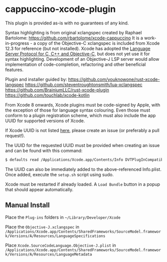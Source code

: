 # cappuccino-xcode-plugin

This plugin is provided as-is with no guarantees of any kind.

Syntax highlighting is from original xclangspec created by Raphael Bartolome:
https://github.com/rbartolome/xcode-cappuccino
It is a work-in-progress - a copy of the Objective-C xclangspec is included from Xcode 12.3 for reference (but not installed).
Xcode has adopted the [Language Server Protocol for C, C++ and Objective-C](https://github.com/apple/sourcekit-lsp), but does not yet use it for syntax highlighting.
Development of an Objective-J LSP server would allow implementation of code-completion, refactoring and other beneficial features.

Plugin and installer guided by:
https://github.com/youknowone/rust-xcode-langspec
https://github.com/steventroughtonsmith/lua-xclangspec
https://github.com/BrainiumLLC/rust-xcode-plugin
https://github.com/touchlab/xcode-kotlin

From Xcode 8 onwards, Xcode plugins must be code-signed by Apple, with the exception of those for language syntax colouring.
Even those must conform to a plugin registration scheme, which must also include the app UUID for supported versions of Xcode.

If  Xcode UUID is not listed [here](https://github.com/enquora/xcode-cappuccino/blob/main/Plug-ins/Objective-J.ideplugin/Contents/Info.plist), please create an issue (or preferably a pull request!).

The UUID for the requested UUID must be provided when creating an issue and can be found with this command:
```sh
$ defaults read /Applications/Xcode.app/Contents/Info DVTPlugInCompatibilityUUID
```
The UUID can also be immediately added to the above-referenced Info.plist.
Once added, execute the `setup.sh` script using sudo.

Xcode must be restarted if already loaded.
A `Load Bundle` button in a popup that should appear automatically.

## Manual Install
Place the `Plug-ins` folders in `~/Library/Developer/Xcode`

Place the `Objective-J.xclangspec` in `/Applications/Xcode.app/Contents/SharedFrameworks/SourceModel.framework/Versions/A/Resources/LanguageSpecifications`

Place `Xcode.SourceCodeLanguage.Objective-J.plist` in `/Applications/Xcode.app/Contents/SharedFrameworks/SourceModel.framework/Versions/A/Resources/LanguageMetadata`
